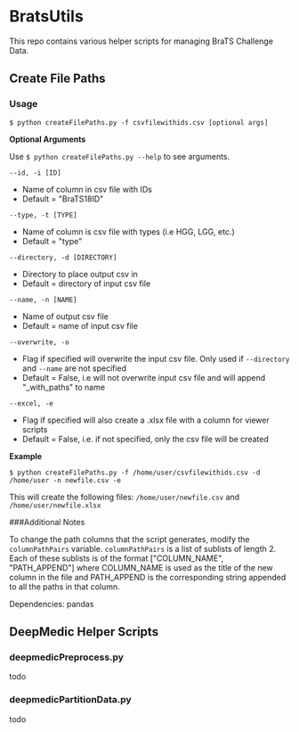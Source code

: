 # BratsUtils

This repo contains various helper scripts for managing BraTS Challenge Data.

## Create File Paths

### Usage
 
`$ python createFilePaths.py -f csvfilewithids.csv [optional args]`

**Optional Arguments**

Use `$ python createFilePaths.py --help` to see arguments.

`--id, -i [ID]`

  - Name of column in csv file with IDs
  - Default = "BraTS18ID"

`--type, -t [TYPE]`

  - Name of column is csv file with types (i.e HGG, LGG, etc.)
  - Default = "type"

`--directory, -d [DIRECTORY]`

  - Directory to place output csv in
  - Default = directory of input csv file

`--name, -n [NAME]`

  - Name of output csv file
  - Default = name of input csv file

`--overwrite, -o`

  - Flag if specified will overwrite the input csv file. Only used if `--directory` and `--name` are not specified
  - Default = False, i.e will not overwrite input csv file and will append "_with_paths" to name

`--excel, -e`

  - Flag if specified will also create a .xlsx file with a column for viewer scripts
  - Default = False, i.e. if not specified, only the csv file will be created

**Example**

`$ python createFilePaths.py -f /home/user/csvfilewithids.csv -d /home/user -n newfile.csv -e`

This will create the following files: `/home/user/newfile.csv` and `/home/user/newfile.xlsx`

###Additional Notes

To change the path columns that the script generates, modify the `columnPathPairs` variable.
`columnPathPairs` is a list of sublists of length 2.
Each of these sublists is of the format ["COLUMN_NAME", "PATH_APPEND"] where COLUMN_NAME is used as the title of the new column in the file and PATH_APPEND is the corresponding string appended to all the paths in that column.

Dependencies: pandas

## DeepMedic Helper Scripts

### deepmedicPreprocess.py

todo

### deepmedicPartitionData.py

todo
